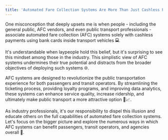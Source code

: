 ```yaml
---
title: 'Automated Fare Collection Systems Are More Than Just Cashless Payments 🚌💳'
---
```

One misconception that deeply upsets me is when people - including the general public, AFC vendors, and even public transport professionals - associate automated fare collection (AFC) systems solely with cashless payments using bank cards inside transport vehicles 🚍.

It's understandable when laypeople hold this belief, but it's surprising to see this mindset among those in the industry. This simplistic view of AFC systems undermines their true potential and distracts from the broader objectives of deploying such systems 🌐.

AFC systems are designed to revolutionize the public transportation experience for both passengers and transit operators. By streamlining the ticketing process, providing loyalty programs, and improving data analytics, these systems can enhance service quality, increase ridership, and ultimately make public transport a more attractive option 🚆📈.

As industry professionals, it's our responsibility to dispel this illusion and educate others on the full capabilities of automated fare collection systems. Let's focus on the bigger picture and explore the numerous ways in which AFC systems can benefit passengers, transit operators, and agencies overall 🌉.
